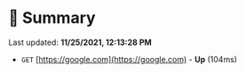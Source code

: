 # 📖 Summary
Last updated: **11/25/2021, 12:13:28 PM**

- `GET` [https://google.com](https://google.com) - **Up** (104ms)
